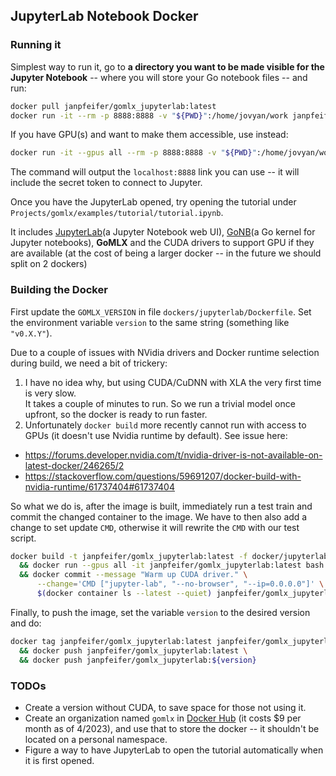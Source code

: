 ## JupyterLab Notebook Docker

### Running it
Simplest way to run it, go to **a directory you want to be made visible for the Jupyter Notebook** -- where you
will store your Go notebook files -- and run:

```bash
docker pull janpfeifer/gomlx_jupyterlab:latest
docker run -it --rm -p 8888:8888 -v "${PWD}":/home/jovyan/work janpfeifer/gomlx_jupyterlab:latest
```

If you have GPU(s) and want to make them accessible, use instead:

```bash
docker run -it --gpus all --rm -p 8888:8888 -v "${PWD}":/home/jovyan/work janpfeifer/gomlx_jupyterlab:latest
```

The command will output the `localhost:8888` link you can use -- it will include the secret token to connect to Jupyter.

Once you have the JupyterLab opened, try opening the tutorial under `Projects/gomlx/examples/tutorial/tutorial.ipynb`.

It includes [JupyterLab](https://jupyterlab.readthedocs.io/en/stable/)(a Jupyter Notebook web UI),
[GoNB](https://github.com/janpfeifer/gonb)(a Go kernel for Jupyter notebooks), **GoMLX** and the CUDA
drivers to support GPU if they are available (at the cost of being a larger docker -- in the future we 
should split on 2 dockers)

### Building the Docker

First update the `GOMLX_VERSION` in file `dockers/jupyterlab/Dockerfile`. Set the environment variable `version`
to the same string (something like `"v0.X.Y"`).

Due to a couple of issues with NVidia drivers and Docker runtime selection during build, we need a bit of trickery:

1. I have no idea why, but using CUDA/CuDNN with XLA the very first time is very slow.  
   It takes a couple of minutes to run.
   So we run a trivial model once upfront, so the docker is ready to run faster.
1. Unfortunately `docker build` more recently cannot run with access to GPUs (it doesn't use Nvidia runtime by default).
   See issue here:
  * https://forums.developer.nvidia.com/t/nvidia-driver-is-not-available-on-latest-docker/246265/2
  * https://stackoverflow.com/questions/59691207/docker-build-with-nvidia-runtime/61737404#61737404

So what we do is, after the image is built, immediately run a test train and commit the changed container to the 
image. We have to then also add a change to set update `CMD`, otherwise it will rewrite the `CMD` with our test script.


```bash
docker build -t janpfeifer/gomlx_jupyterlab:latest -f docker/jupyterlab/Dockerfile . \
  && docker run --gpus all -it janpfeifer/gomlx_jupyterlab:latest bash -c 'cd Projects/gomlx/examples/linear ; go run . --platform=CUDA' \
  && docker commit --message "Warm up CUDA driver." \
      --change='CMD ["jupyter-lab", "--no-browser", "--ip=0.0.0.0"]' \
      $(docker container ls --latest --quiet) janpfeifer/gomlx_jupyterlab:latest
```

Finally, to push the image, set the variable `version` to the desired version and do:

```bash
docker tag janpfeifer/gomlx_jupyterlab:latest janpfeifer/gomlx_jupyterlab:${version} \
  && docker push janpfeifer/gomlx_jupyterlab:latest \
  && docker push janpfeifer/gomlx_jupyterlab:${version}
```

### TODOs

- Create a version without CUDA, to save space for those not using it.
- Create an organization named `gomlx` in [Docker Hub](https://hub.docker.com/) (it costs $9 per month as of 4/2023), 
  and use that to store the docker -- it shouldn't be located on a personal namespace.
- Figure a way to have JupyterLab to open the tutorial automatically when it is first opened.

